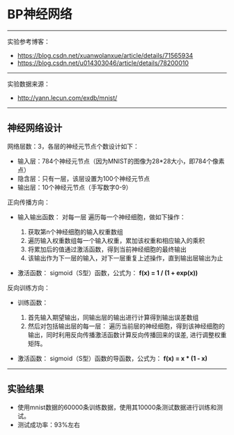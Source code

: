 # BP神经网络
---
实验参考博客：
* https://blog.csdn.net/xuanwolanxue/article/details/71565934
* https://blog.csdn.net/u014303046/article/details/78200010

---
实验数据来源：
* http://yann.lecun.com/exdb/mnist/

---
## 神经网络设计
网络层数：3，各层的神经元节点个数设计如下：
* 输入层：784个神经元节点（因为MNIST的图像为28*28大小，即784个像素点）
* 隐含层：只有一层，该层设置为100个神经元节点
* 输出层：10个神经元节点（手写数字0-9）


正向传播方向：
* 输入输出函数：
  对每一层
    遍历每一个神经细胞，做如下操作：
    1. 获取第n个神经细胞的输入权重数组 
    2. 遍历输入权重数组每一个输入权重，累加该权重和相应输入的乘积
    3. 将累加后的值通过激活函数，得到当前神经细胞的最终输出
    4. 该输出作为下一层的输入，对下一层重复上述操作，直到输出层输出为止
  

* 激活函数：
  sigmoid（S型）函数，公式为： **f(x) = 1 / (1 + exp(x))**

反向训练方向：
* 训练函数：
  1. 首先输入期望输出，同输出层的输出进行计算得到输出误差数组
  2. 然后对包括输出层的每一层：
    遍历当前层的神经细胞，得到该神经细胞的输出，同时利用反向传播激活函数计算反向传播回来的误差, 进行调整权重矩阵。

* 激活函数：
  sigmoid（S型）函数的导函数，公式为： **f(x) = x * (1 - x)**
  
  
---
## 实验结果
* 使用mnist数据的60000条训练数据，使用其10000条测试数据进行训练和测试。
* 测试成功率：93%左右
